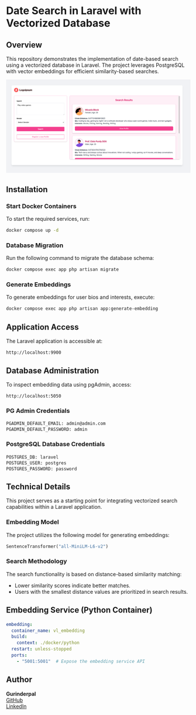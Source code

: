 # Date Search in Laravel with Vectorized Database

## Overview
This repository demonstrates the implementation of date-based search using a vectorized database in Laravel. The project leverages PostgreSQL with vector embeddings for efficient similarity-based searches.

![Screenshot](screenshot/screenshot1.png)

## Installation

### Start Docker Containers
To start the required services, run:
```sh
docker compose up -d
```

### Database Migration
Run the following command to migrate the database schema:
```sh
docker compose exec app php artisan migrate
```

### Generate Embeddings
To generate embeddings for user bios and interests, execute:
```sh
docker compose exec app php artisan app:generate-embedding
```

## Application Access
The Laravel application is accessible at:
```
http://localhost:9900
```

## Database Administration
To inspect embedding data using pgAdmin, access:
```
http://localhost:5050
```

### PG Admin Credentials
```env
PGADMIN_DEFAULT_EMAIL: admin@admin.com
PGADMIN_DEFAULT_PASSWORD: admin
```

### PostgreSQL Database Credentials
```env
POSTGRES_DB: laravel
POSTGRES_USER: postgres
POSTGRES_PASSWORD: password
```

## Technical Details
This project serves as a starting point for integrating vectorized search capabilities within a Laravel application.

### Embedding Model
The project utilizes the following model for generating embeddings:
```python
SentenceTransformer("all-MiniLM-L6-v2")
```

### Search Methodology
The search functionality is based on distance-based similarity matching:
- Lower similarity scores indicate better matches.
- Users with the smallest distance values are prioritized in search results.

## Embedding Service (Python Container)
```yaml
embedding:
  container_name: vl_embedding
  build:
    context: ./docker/python
  restart: unless-stopped
  ports:
    - "5001:5001"  # Expose the embedding service API
```

## Author
**Gurinderpal**  
[GitHub](https://github.com/Gurinder-Batth)  
[LinkedIn](https://www.linkedin.com/in/gurinderpal-batth/)